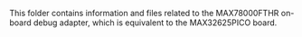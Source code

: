 This folder contains information and files related to the MAX78000FTHR on-board debug adapter, which is equivalent to the MAX32625PICO board.
